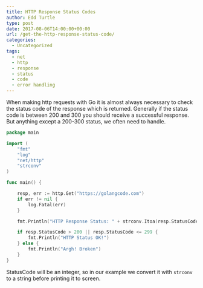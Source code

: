 ```yaml
---
title: HTTP Response Status Codes
author: Edd Turtle
type: post
date: 2017-08-06T14:00:00+00:00
url: /get-the-http-response-status-code/
categories:
  - Uncategorized
tags:
  - net
  - http
  - response
  - status
  - code
  - error handling
---
```


When making http requests with Go it is almost always necessary to check the status code of the response which is returned. Generally if the status code is between 200 and 300 you should receive a successful response. But anything except a 200-300 status, we often need to handle.

```go
package main

import (
    "fmt"
    "log"
    "net/http"
    "strconv"
)

func main() {

    resp, err := http.Get("https://golangcode.com")
    if err != nil {
        log.Fatal(err)
    }

    fmt.Println("HTTP Response Status: " + strconv.Itoa(resp.StatusCode))

    if resp.StatusCode > 200 || resp.StatusCode <= 299 {
        fmt.Println("HTTP Status OK!")
    } else {
        fmt.Println("Argh! Broken")
    }
}

```

StatusCode will be an integer, so in our example we convert it with `strconv` to a string before printing it to screen.